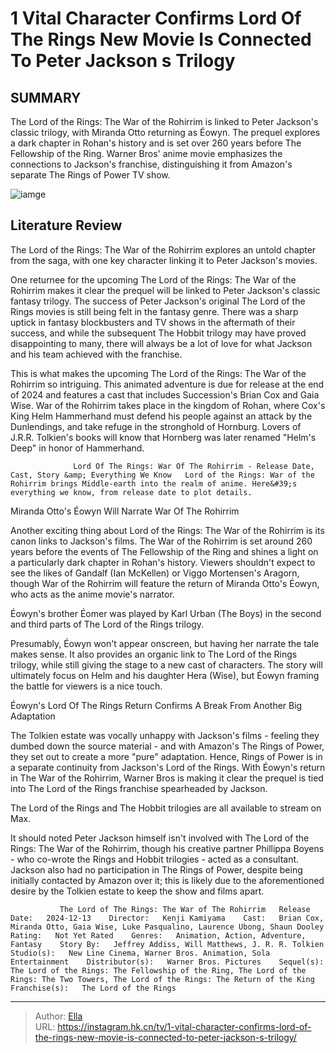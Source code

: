 # 1 Vital Character Confirms Lord Of The Rings  New Movie Is Connected To Peter Jackson s Trilogy


## SUMMARY 



  The Lord of the Rings: The War of the Rohirrim is linked to Peter Jackson&#39;s classic trilogy, with Miranda Otto returning as Éowyn.   The prequel explores a dark chapter in Rohan&#39;s history and is set over 260 years before The Fellowship of the Ring.   Warner Bros&#39; anime movie emphasizes the connections to Jackson&#39;s franchise, distinguishing it from Amazon&#39;s separate The Rings of Power TV show.  

![iamge](https://static1.srcdn.com/wordpress/wp-content/uploads/2024/01/karl-urban-eomer-lord-of-the-rings.jpg)

## Literature Review

The Lord of the Rings: The War of the Rohirrim explores an untold chapter from the saga, with one key character linking it to Peter Jackson&#39;s movies.




One returnee for the upcoming The Lord of the Rings: The War of the Rohirrim makes it clear the prequel will be linked to Peter Jackson&#39;s classic fantasy trilogy. The success of Peter Jackson&#39;s original The Lord of the Rings movies is still being felt in the fantasy genre. There was a sharp uptick in fantasy blockbusters and TV shows in the aftermath of their success, and while the subsequent The Hobbit trilogy may have proved disappointing to many, there will always be a lot of love for what Jackson and his team achieved with the franchise.




This is what makes the upcoming The Lord of the Rings: The War of the Rohirrim so intriguing. This animated adventure is due for release at the end of 2024 and features a cast that includes Succession&#39;s Brian Cox and Gaia Wise. War of the Rohirrim takes place in the kingdom of Rohan, where Cox&#39;s King Helm Hammerhand must defend his people against an attack by the Dunlendings, and take refuge in the stronghold of Hornburg. Lovers of J.R.R. Tolkien&#39;s books will know that Hornberg was later renamed &#34;Helm&#39;s Deep&#34; in honor of Hammerhand.


 

                  Lord Of The Rings: War Of The Rohirrim - Release Date, Cast, Story &amp; Everything We Know   Lord of the Rings: War of the Rohirrim brings Middle-earth into the realm of anime. Here&#39;s everything we know, from release date to plot details.   





 Miranda Otto&#39;s Éowyn Will Narrate War Of The Rohirrim 
          

Another exciting thing about Lord of the Rings: The War of the Rohirrim is its canon links to Jackson&#39;s films. The War of the Rohirrim is set around 260 years before the events of The Fellowship of the Ring and shines a light on a particularly dark chapter in Rohan&#39;s history. Viewers shouldn&#39;t expect to see the likes of Gandalf (Ian McKellen) or Viggo Mortensen&#39;s Aragorn, though War of the Rohirrim will feature the return of Miranda Otto&#39;s Éowyn, who acts as the anime movie&#39;s narrator.



Éowyn&#39;s brother Éomer was played by Karl Urban (The Boys) in the second and third parts of The Lord of the Rings trilogy.







Presumably, Éowyn won&#39;t appear onscreen, but having her narrate the tale makes sense. It also provides an organic link to The Lord of the Rings trilogy, while still giving the stage to a new cast of characters. The story will ultimately focus on Helm and his daughter Hera (Wise), but Éowyn framing the battle for viewers is a nice touch.



 Éowyn&#39;s Lord Of The Rings Return Confirms A Break From Another Big Adaptation 
          

The Tolkien estate was vocally unhappy with Jackson&#39;s films - feeling they dumbed down the source material - and with Amazon&#39;s The Rings of Power, they set out to create a more &#34;pure&#34; adaptation. Hence, Rings of Power is in a separate continuity from Jackson&#39;s Lord of the Rings. With Éowyn&#39;s return in The War of the Rohirrim, Warner Bros is making it clear the prequel is tied into The Lord of the Rings franchise spearheaded by Jackson.






The Lord of the Rings and The Hobbit trilogies are all available to stream on Max.




It should noted Peter Jackson himself isn&#39;t involved with The Lord of the Rings: The War of the Rohirrim, though his creative partner Phillippa Boyens - who co-wrote the Rings and Hobbit trilogies - acted as a consultant. Jackson also had no participation in The Rings of Power, despite being initially contacted by Amazon over it; this is likely due to the aforementioned desire by the Tolkien estate to keep the show and films apart.

               The Lord of The Rings: The War of The Rohirrim   Release Date:   2024-12-13    Director:   Kenji Kamiyama    Cast:   Brian Cox, Miranda Otto, Gaia Wise, Luke Pasqualino, Laurence Ubong, Shaun Dooley    Rating:   Not Yet Rated    Genres:   Animation, Action, Adventure, Fantasy    Story By:   Jeffrey Addiss, Will Matthews, J. R. R. Tolkien    Studio(s):   New Line Cinema, Warner Bros. Animation, Sola Entertainment    Distributor(s):   Warner Bros. Pictures    Sequel(s):   The Lord of the Rings: The Fellowship of the Ring, The Lord of the Rings: The Two Towers, The Lord of the Rings: The Return of the King    Franchise(s):   The Lord of the Rings      

---

> Author: [Ella](https://instagram.hk.cn/)  
> URL: https://instagram.hk.cn/tv/1-vital-character-confirms-lord-of-the-rings-new-movie-is-connected-to-peter-jackson-s-trilogy/  

